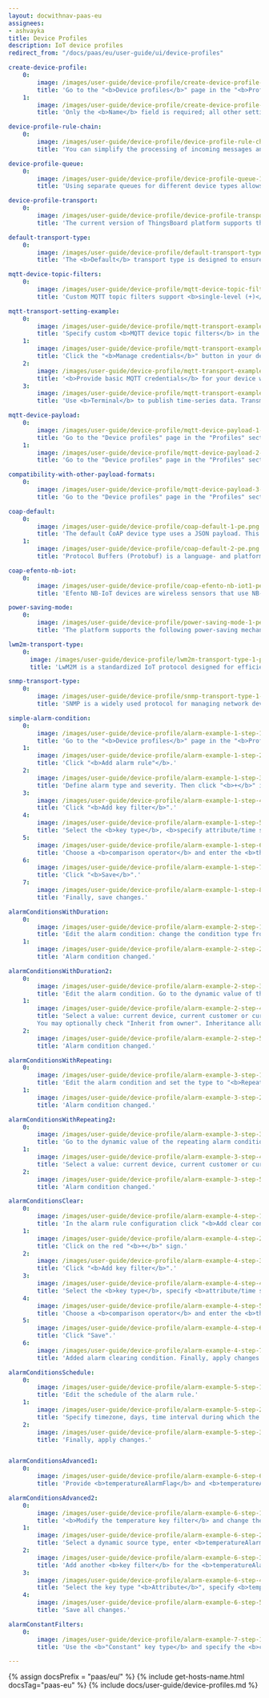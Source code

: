 ```yaml
---
layout: docwithnav-paas-eu
assignees:
- ashvayka
title: Device Profiles
description: IoT device profiles
redirect_from: "/docs/paas/eu/user-guide/ui/device-profiles"

create-device-profile:
    0:
        image: /images/user-guide/device-profile/create-device-profile-1-pe.png
        title: 'Go to the "<b>Device profiles</b>" page in the "<b>Profiles</b>" section. Click the "<b>+</b>" icon in the upper-right corner and select "<b>Create new device profile</b>" from the dropdown menu.'
    1:
        image: /images/user-guide/device-profile/create-device-profile-2-pe.png
        title: 'Only the <b>Name</b> field is required; all other settings are optional. Click "<b>Add</b>" to create the device profile.'

device-profile-rule-chain:
    0:
        image: /images/user-guide/device-profile/device-profile-rule-chain-1-pe.png
        title: 'You can simplify the processing of incoming messages and events from any device by assigning separate rule chains to device profiles based on device type, instead of using the default rule chain.'

device-profile-queue:
    0:
        image: /images/user-guide/device-profile/device-profile-queue-1-pe.png
        title: 'Using separate queues for different device types allows isolated and prioritized processing, ensuring critical events like fire alarms are handled promptly despite high system load.'

device-profile-transport:
    0:
        image: /images/user-guide/device-profile/device-profile-transport-1-pe.png
        title: 'The current version of ThingsBoard platform supports the following transport types: <b>Default, MQTT, CoAP, LWM2M, SNMP</b>.'

default-transport-type:
    0:
        image: /images/user-guide/device-profile/default-transport-type-1-pe.png
        title: 'The <b>Default</b> transport type is designed to ensure compatibility with earlier versions of the platform. Devices using this type can connect through ThingsBoard&#39;s standard APIs: <b>MQTT</b>, <b>HTTP</b>, and <b>CoAP</b>. It requires no special configuration.'

mqtt-device-topic-filters:
    0:
        image: /images/user-guide/device-profile/mqtt-device-topic-filters-1-pe.png
        title: 'Custom MQTT topic filters support <b>single-level (+)</b> and <b>multi-level (#) wildcards</b>, making it possible to connect to almost any <b>MQTT-based device</b> that sends payloads in <b>JSON</b> or <b>Protobuf</b> format.'

mqtt-transport-setting-example:
    0:
        image: /images/user-guide/device-profile/mqtt-transport-example-1-pe.png
        title: 'Specify custom <b>MQTT device topic filters</b> in the device profile.'
    1:
        image: /images/user-guide/device-profile/mqtt-transport-example-2-pe.png
        title: 'Click the "<b>Manage credentials</b>" button in your device details.'
    2:
        image: /images/user-guide/device-profile/mqtt-transport-example-3-pe.png
        title: '<b>Provide basic MQTT credentials</b> for your device with the client id &#39;c1&#39;, username &#39;t1&#39; and password &#39;secret&#39;.'
    3:
        image: /images/user-guide/device-profile/mqtt-transport-example-4-pe.png
        title: 'Use <b>Terminal</b> to publish time-series data. Transmitted data will be displayed in the <b>"Latest telemetry" tab</b> of the device.'

mqtt-device-payload:
    0:
        image: /images/user-guide/device-profile/mqtt-device-payload-1-pe.png
        title: 'Go to the "Device profiles" page in the "Profiles" section. Click the "+" icon in the upper-right corner and select "Create new device profile" from the dropdown menu.'
    1:
        image: /images/user-guide/device-profile/mqtt-device-payload-2-pe.png
        title: 'Go to the "Device profiles" page in the "Profiles" section. Click the "+" icon in the upper-right corner and select "Create new device profile" from the dropdown menu.'

compatibility-with-other-payload-formats:
    0:
        image: /images/user-guide/device-profile/mqtt-device-payload-3-pe.png
        title: 'Go to the "Device profiles" page in the "Profiles" section. Click the "+" icon in the upper-right corner and select "Create new device profile" from the dropdown menu.'

coap-default:
    0:
        image: /images/user-guide/device-profile/coap-default-1-pe.png
        title: 'The default CoAP device type uses a JSON payload. This supports basic CoAP APIs similar to the default transport type. You can also configure devices to transmit data using Protocol Buffers (Protobuf) by changing the CoAP device payload setting to Protobuf.'
    1:
        image: /images/user-guide/device-profile/coap-default-2-pe.png
        title: 'Protocol Buffers (Protobuf) is a language- and platform-neutral method of serializing structured data, designed primarily to reduce the size of transmitted data.'

coap-efento-nb-iot:
    0:
        image: /images/user-guide/device-profile/coap-efento-nb-iot1-pe.png
        title: 'Efento NB-IoT devices are wireless sensors that use NB-IoT technology for energy-efficient transmission of telemetry data (e.g., temperature, humidity, pressure, open/close, leakage, and more). You can integrate them with ThingsBoard using the built-in CoAP transport, which receives messages from the devices, decodes them using Protobuf, and stores telemetry data on the platform. This data becomes instantly available for viewing, charting, dashboarding, alarm setup, and automation.'

power-saving-mode:
    0:
        image: /images/user-guide/device-profile/power-saving-mode-1-pe.png
        title: 'The platform supports the following power-saving mechanisms for optimized device operation: Power Saving Mode (PSM), Discontinuous Reception (DRX), Extended Discontinuous Reception (eDRX).'

lwm2m-transport-type:
    0:
      image: /images/user-guide/device-profile/lwm2m-transport-type-1-pe.png
      title: 'LwM2M is a standardized IoT protocol designed for efficient management of resource-constrained devices. It enables centralized configuration, remote firmware updates, and real-time device monitoring.'

snmp-transport-type:
    0:
        image: /images/user-guide/device-profile/snmp-transport-type-1-pe.png
        title: 'SNMP is a widely used protocol for managing network devices such as routers, switches, and servers. It enables the collection and analysis of device status and performance data.'

simple-alarm-condition:
    0:
        image: /images/user-guide/device-profile/alarm-example-1-step-1-pe.png
        title: 'Go to the "<b>Device profiles</b>" page in the "<b>Profiles</b>" section. Select your device profile (e.g., Thermostats). Navigate to the "Alarm rules" tab and click the "pencil" icon to edit.'
    1:
        image: /images/user-guide/device-profile/alarm-example-1-step-2-pe.png
        title: 'Click "<b>Add alarm rule"</b>.'
    2:
        image: /images/user-guide/device-profile/alarm-example-1-step-3-pe.png
        title: 'Define alarm type and severity. Then click "<b>+</b>" icon to add a new alarm condition.'
    3:
        image: /images/user-guide/device-profile/alarm-example-1-step-4-pe.png
        title: 'Click "<b>Add key filter</b>".'
    4:
        image: /images/user-guide/device-profile/alarm-example-1-step-5-pe.png
        title: 'Select the <b>key type</b>, <b>specify attribute/time series key name</b>, and choose the <b>value type</b>. Then click "<b>Add</b>" under the "<b>Filters</b>".'
    5:
        image: /images/user-guide/device-profile/alarm-example-1-step-6-pe.png
        title: 'Choose a <b>comparison operator</b> and enter the <b>threshold value</b>. Click "<b>Add</b>" in the bottom-right corner to confirm.'
    6:
        image: /images/user-guide/device-profile/alarm-example-1-step-7-pe.png
        title: 'Click "<b>Save</b>".'
    7:
        image: /images/user-guide/device-profile/alarm-example-1-step-8-pe.png
        title: 'Finally, save changes.'

alarmСonditionsWithDuration:
    0:
        image: /images/user-guide/device-profile/alarm-example-2-step-1-pe.png
        title: 'Edit the alarm condition: change the condition type from "<b>Simple</b>" to "<b>Duration</b>". Specify the <b>duration value</b> and its <b>unit of measurement</b>. Save changes.'
    1:
        image: /images/user-guide/device-profile/alarm-example-2-step-2-pe.png
        title: 'Alarm condition changed.'

alarmСonditionsWithDuration2:
    0:
        image: /images/user-guide/device-profile/alarm-example-2-step-3-pe.png
        title: 'Edit the alarm condition. Go to the dynamic value of the alarm delay by pressing the "<b>Switch to dynamic value</b>" button.'
    1:
        image: /images/user-guide/device-profile/alarm-example-2-step-4-pe.png
        title: 'Select a value: current device, current customer or current tenant. And specify the attribute from which the alarm threshold value will be taken.
        You may optionally check "Inherit from owner". Inheritance allows to take the threshold value from customer if it is not set on the device level. If the attribute value is not set on both device and customer levels, rule will take the value from the tenant attributes. Save changes.'
    2:
        image: /images/user-guide/device-profile/alarm-example-2-step-5-pe.png
        title: 'Alarm condition changed.'

alarmСonditionsWithRepeating:
    0:
        image: /images/user-guide/device-profile/alarm-example-3-step-1-pe.png
        title: 'Edit the alarm condition and set the type to "<b>Repeating</b>". Specify the <b>count of events</b>. Save the condition.'
    1:
        image: /images/user-guide/device-profile/alarm-example-3-step-2-pe.png
        title: 'Alarm condition changed.'

alarmСonditionsWithRepeating2:
    0:
        image: /images/user-guide/device-profile/alarm-example-3-step-3-pe.png
        title: 'Go to the dynamic value of the repeating alarm condition by pressing the "<b>Switch to dynamic value" button</b>".'
    1:
        image: /images/user-guide/device-profile/alarm-example-3-step-4-pe.png
        title: 'Select a value: current device, current customer or current tenant. And specify the attribute from which the value will be taken, how many times the threshold value must be exceeded for an alarm to be triggered. You may optionally check "Inherit from owner". Inheritance allows to take the threshold value from customer if it is not set on the device level. If the attribute value is not set on both device and customer levels, rule will take the value from the tenant attributes. Save changes.'
    2:
        image: /images/user-guide/device-profile/alarm-example-3-step-5-pe.png
        title: 'Alarm condition changed.'

alarmСonditionsClear:
    0:
        image: /images/user-guide/device-profile/alarm-example-4-step-1-pe.png
        title: 'In the alarm rule configuration click "<b>Add clear condition</b>" button.'
    1:
        image: /images/user-guide/device-profile/alarm-example-4-step-2-pe.png
        title: 'Click on the red "<b>+</b>" sign.'
    2:
        image: /images/user-guide/device-profile/alarm-example-4-step-3-pe.png
        title: 'Click "<b>Add key filter</b>".'
    3:
        image: /images/user-guide/device-profile/alarm-example-4-step-4-pe.png
        title: 'Select the <b>key type</b>, specify <b>attribute/time series key name</b>, and choose the <b>value type</b>. Then click "<b>Add</b>" under the "<b>Filters</b>".'
    4:
        image: /images/user-guide/device-profile/alarm-example-4-step-5-pe.png
        title: 'Choose a <b>comparison operator</b> and enter the <b>threshold value</b>. Click "<b>Add</b>" in the bottom-right corner to confirm. Click "Add".'
    5:
        image: /images/user-guide/device-profile/alarm-example-4-step-6-pe.png
        title: 'Click "Save".'
    6:
        image: /images/user-guide/device-profile/alarm-example-4-step-7-pe.png
        title: 'Added alarm clearing condition. Finally, apply changes.'

alarmСonditionsSchedule:
    0:
        image: /images/user-guide/device-profile/alarm-example-5-step-1-pe.png
        title: 'Edit the schedule of the alarm rule.'
    1:
        image: /images/user-guide/device-profile/alarm-example-5-step-2-pe.png
        title: 'Specify timezone, days, time interval during which the alarm rule should be active. Click "Save".'
    2:
        image: /images/user-guide/device-profile/alarm-example-5-step-3-pe.png
        title: 'Finally, apply changes.'


alarmСonditionsAdvanced1:
    0:
        image: /images/user-guide/device-profile/alarm-example-6-step-6-pe.png
        title: 'Provide <b>temperatureAlarmFlag</b> and <b>temperatureAlarmThreshold</b> as server attributes for your device.'

alarmСonditionsAdvanced2:
    0:
        image: /images/user-guide/device-profile/alarm-example-6-step-1-pe.png  
        title: '<b>Modify the temperature key filter</b> and change the <b>value type to dynamic</b>.'
    1:
        image: /images/user-guide/device-profile/alarm-example-6-step-2-pe.png
        title: 'Select a dynamic source type, enter <b>temperatureAlarmThreshold</b>, and click "<b>Update</b>". Optionally, check "Inherit from owner". This allows the threshold value to be taken from the customer if it is not set at the device level. If it is not set at either the device or customer level, the rule will use the value from <b>tenant attributes</b>.'
    2:
        image: /images/user-guide/device-profile/alarm-example-6-step-3-pe.png
        title: 'Add another <b>key filter</b> for the <b>temperatureAlarmFlag</b>, then click "<b>Add</b>".'
    3:
        image: /images/user-guide/device-profile/alarm-example-6-step-4-pe.png
        title: 'Select the key type "<b>Attribute</b>", specify <b>temperatureAlarmFlag</b> attribute as the key name, and choose "<b>Boolean</b>" value type. Choose a <b>comparison operator</b> and enter <b>threshold value</b>. Then click "<b>Add</b>".'
    4:
        image: /images/user-guide/device-profile/alarm-example-6-step-5-pe.png
        title: 'Save all changes.'

alarmСonstantFilters:
    0:
        image: /images/user-guide/device-profile/alarm-example-7-step-1-pe.png
        title: 'Use the <b>"Constant" key type</b> and specify the <b>constant value</b> you want to compare with the tenant or customer attribute value. Apply all changes.'

---
```


{% assign docsPrefix = "paas/eu/" %}
{% include get-hosts-name.html docsTag="paas-eu" %}
{% include docs/user-guide/device-profiles.md %}
